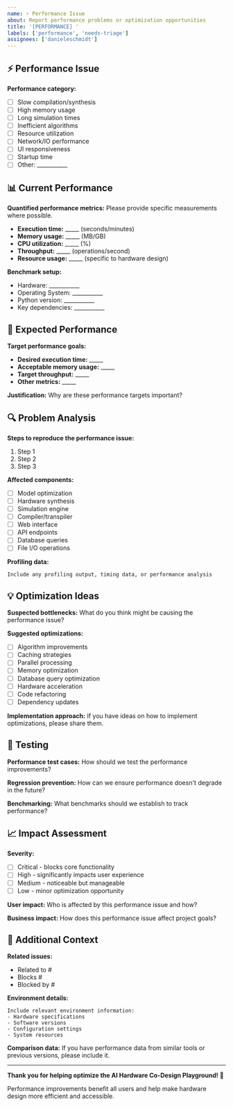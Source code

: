 ```yaml
---
name: ⚡ Performance Issue
about: Report performance problems or optimization opportunities
title: '[PERFORMANCE] '
labels: ['performance', 'needs-triage']
assignees: ['danieleschmidt']
---
```


## ⚡ Performance Issue

**Performance category:**
- [ ] Slow compilation/synthesis
- [ ] High memory usage
- [ ] Long simulation times
- [ ] Inefficient algorithms
- [ ] Resource utilization
- [ ] Network/IO performance
- [ ] UI responsiveness
- [ ] Startup time
- [ ] Other: ___________

## 📊 Current Performance

**Quantified performance metrics:**
Please provide specific measurements where possible.

- **Execution time:** _____ (seconds/minutes)
- **Memory usage:** _____ (MB/GB)
- **CPU utilization:** _____ (%)
- **Throughput:** _____ (operations/second)
- **Resource usage:** _____ (specific to hardware design)

**Benchmark setup:**
- Hardware: ___________
- Operating System: ___________
- Python version: ___________
- Key dependencies: ___________

## 🎯 Expected Performance

**Target performance goals:**
- **Desired execution time:** _____
- **Acceptable memory usage:** _____
- **Target throughput:** _____
- **Other metrics:** _____

**Justification:**
Why are these performance targets important?

## 🔍 Problem Analysis

**Steps to reproduce the performance issue:**
1. Step 1
2. Step 2
3. Step 3

**Affected components:**
- [ ] Model optimization
- [ ] Hardware synthesis
- [ ] Simulation engine
- [ ] Compiler/transpiler
- [ ] Web interface
- [ ] API endpoints
- [ ] Database queries
- [ ] File I/O operations

**Profiling data:**
```
Include any profiling output, timing data, or performance analysis
```

## 💡 Optimization Ideas

**Suspected bottlenecks:**
What do you think might be causing the performance issue?

**Suggested optimizations:**
- [ ] Algorithm improvements
- [ ] Caching strategies
- [ ] Parallel processing
- [ ] Memory optimization
- [ ] Database query optimization
- [ ] Hardware acceleration
- [ ] Code refactoring
- [ ] Dependency updates

**Implementation approach:**
If you have ideas on how to implement optimizations, please share them.

## 🧪 Testing

**Performance test cases:**
How should we test the performance improvements?

**Regression prevention:**
How can we ensure performance doesn't degrade in the future?

**Benchmarking:**
What benchmarks should we establish to track performance?

## 📈 Impact Assessment

**Severity:**
- [ ] Critical - blocks core functionality
- [ ] High - significantly impacts user experience
- [ ] Medium - noticeable but manageable
- [ ] Low - minor optimization opportunity

**User impact:**
Who is affected by this performance issue and how?

**Business impact:**
How does this performance issue affect project goals?

## 🔗 Additional Context

**Related issues:**
- Related to #
- Blocks #
- Blocked by #

**Environment details:**
```
Include relevant environment information:
- Hardware specifications
- Software versions
- Configuration settings
- System resources
```

**Comparison data:**
If you have performance data from similar tools or previous versions, please include it.

---

**Thank you for helping optimize the AI Hardware Co-Design Playground! 🚀**

Performance improvements benefit all users and help make hardware design more efficient and accessible.